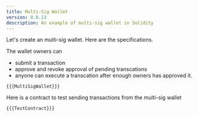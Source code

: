 ```yaml
---
title: Multi-Sig Wallet
version: 0.8.13
description: An example of multi-sig wallet in Solidity
---
```


Let's create an multi-sig wallet. Here are the specifications.

The wallet owners can

- submit a transaction
- approve and revoke approval of pending transcations
- anyone can execute a transcation after enough owners has approved it.

```solidity
{{{MultiSigWallet}}}
```

Here is a contract to test sending transactions from the multi-sig wallet

```solidity
{{{TestContract}}}
```
